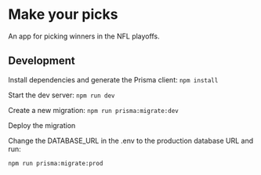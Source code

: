 # Make your picks

An app for picking winners in the NFL playoffs.

## Development

Install dependencies and generate the Prisma client:
```npm install```

Start the dev server:
```npm run dev```

Create a new migration:
```npm run prisma:migrate:dev```

Deploy the migration

Change the DATABASE_URL in the .env to the production database URL and run:

```npm run prisma:migrate:prod```




